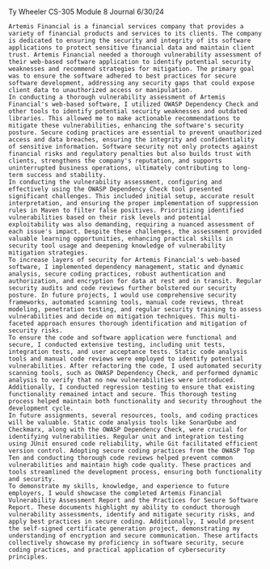 Ty Wheeler
CS-305
Module 8 Journal
6/30/24

	Artemis Financial is a financial services company that provides a variety of financial products and services to its clients. The company is dedicated to ensuring the security and integrity of its software applications to protect sensitive financial data and maintain client trust. Artemis Financial needed a thorough vulnerability assessment of their web-based software application to identify potential security weaknesses and recommend strategies for mitigation. The primary goal was to ensure the software adhered to best practices for secure software development, addressing any security gaps that could expose client data to unauthorized access or manipulation.
	In conducting a thorough vulnerability assessment of Artemis Financial's web-based software, I utilized OWASP Dependency Check and other tools to identify potential security weaknesses and outdated libraries. This allowed me to make actionable recommendations to mitigate these vulnerabilities, enhancing the software's security posture. Secure coding practices are essential to prevent unauthorized access and data breaches, ensuring the integrity and confidentiality of sensitive information. Software security not only protects against financial risks and regulatory penalties but also builds trust with clients, strengthens the company's reputation, and supports uninterrupted business operations, ultimately contributing to long-term success and stability.
	In conducting the vulnerability assessment, configuring and effectively using the OWASP Dependency Check tool presented significant challenges. This included initial setup, accurate result interpretation, and ensuring the proper implementation of suppression rules in Maven to filter false positives. Prioritizing identified vulnerabilities based on their risk levels and potential exploitability was also demanding, requiring a nuanced assessment of each issue's impact. Despite these challenges, the assessment provided valuable learning opportunities, enhancing practical skills in security tool usage and deepening knowledge of vulnerability mitigation strategies.
	To increase layers of security for Artemis Financial's web-based software, I implemented dependency management, static and dynamic analysis, secure coding practices, robust authentication and authorization, and encryption for data at rest and in transit. Regular security audits and code reviews further bolstered our security posture. In future projects, I would use comprehensive security frameworks, automated scanning tools, manual code reviews, threat modeling, penetration testing, and regular security training to assess vulnerabilities and decide on mitigation techniques. This multi-faceted approach ensures thorough identification and mitigation of security risks.
	To ensure the code and software application were functional and secure, I conducted extensive testing, including unit tests, integration tests, and user acceptance tests. Static code analysis tools and manual code reviews were employed to identify potential vulnerabilities. After refactoring the code, I used automated security scanning tools, such as OWASP Dependency Check, and performed dynamic analysis to verify that no new vulnerabilities were introduced. Additionally, I conducted regression testing to ensure that existing functionality remained intact and secure. This thorough testing process helped maintain both functionality and security throughout the development cycle.	
	In future assignments, several resources, tools, and coding practices will be valuable. Static code analysis tools like SonarQube and Checkmarx, along with the OWASP Dependency Check, were crucial for identifying vulnerabilities. Regular unit and integration testing using JUnit ensured code reliability, while Git facilitated efficient version control. Adopting secure coding practices from the OWASP Top Ten and conducting thorough code reviews helped prevent common vulnerabilities and maintain high code quality. These practices and tools streamlined the development process, ensuring both functionality and security.
	To demonstrate my skills, knowledge, and experience to future employers, I would showcase the completed Artemis Financial Vulnerability Assessment Report and the Practices for Secure Software Report. These documents highlight my ability to conduct thorough vulnerability assessments, identify and mitigate security risks, and apply best practices in secure coding. Additionally, I would present the self-signed certificate generation project, demonstrating my understanding of encryption and secure communication. These artifacts collectively showcase my proficiency in software security, secure coding practices, and practical application of cybersecurity principles.
